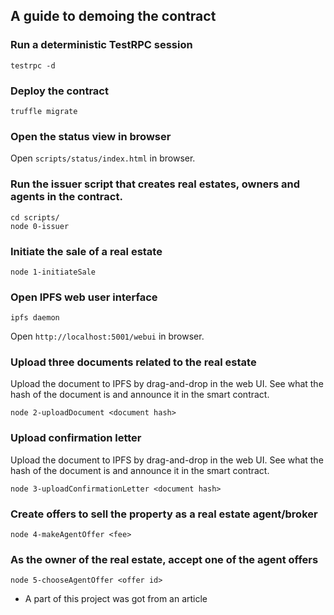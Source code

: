 ## A guide to demoing the contract

### Run a deterministic TestRPC session

```shell
testrpc -d
```

### Deploy the contract

```shell
truffle migrate
```

### Open the status view  in browser

Open `scripts/status/index.html` in browser.

### Run the issuer script that creates real estates, owners and agents in the contract.

```shell
cd scripts/
node 0-issuer
```

### Initiate the sale of a real estate

```shell
node 1-initiateSale
```

### Open IPFS web user interface

```shell
ipfs daemon
```
Open `http://localhost:5001/webui` in browser.

### Upload three documents related to the real estate

Upload the document to IPFS by drag-and-drop in the web UI. See what the hash of the document is and announce it in the smart contract.

```shell
node 2-uploadDocument <document hash>
```

### Upload confirmation letter

Upload the document to IPFS by drag-and-drop in the web UI. See what the hash of the document is and announce it in the smart contract.

```shell
node 3-uploadConfirmationLetter <document hash>
```

### Create offers to sell the property as a real estate agent/broker

```shell
node 4-makeAgentOffer <fee>
```


### As the owner of the real estate, accept one of the agent offers

```shell
node 5-chooseAgentOffer <offer id>
```

* A part of this project was got from an article 
